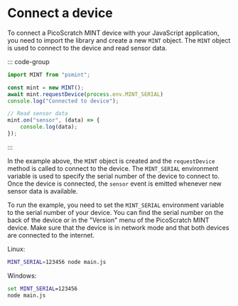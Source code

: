 # Connect a device

To connect a PicoScratch MINT device with your JavaScript application, you need to import the library and create a new `MINT` object. The `MINT` object is used to connect to the device and read sensor data.

::: code-group
```js [main.js]
import MINT from "psmint";

const mint = new MINT();
await mint.requestDevice(process.env.MINT_SERIAL)
console.log("Connected to device");

// Read sensor data
mint.on("sensor", (data) => {
	console.log(data);
});
```
:::

In the example above, the `MINT` object is created and the `requestDevice` method is called to connect to the device. The `MINT_SERIAL` environment variable is used to specify the serial number of the device to connect to. Once the device is connected, the `sensor` event is emitted whenever new sensor data is available.

To run the example, you need to set the `MINT_SERIAL` environment variable to the serial number of your device. You can find the serial number on the back of the device or in the "Version" menu of the PicoScratch MINT device. Make sure that the device is in network mode and that both devices are connected to the internet.

Linux:
```bash
MINT_SERIAL=123456 node main.js
```

Windows:
```cmd
set MINT_SERIAL=123456
node main.js
```